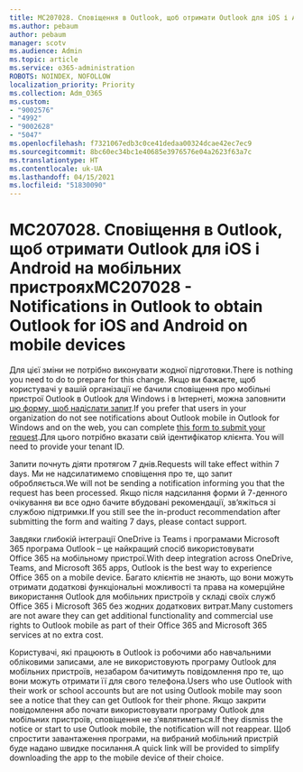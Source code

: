 ```yaml
---
title: MC207028. Сповіщення в Outlook, щоб отримати Outlook для iOS і Android на мобільних пристроях
ms.author: pebaum
author: pebaum
manager: scotv
ms.audience: Admin
ms.topic: article
ms.service: o365-administration
ROBOTS: NOINDEX, NOFOLLOW
localization_priority: Priority
ms.collection: Adm_O365
ms.custom:
- "9002576"
- "4992"
- "9002628"
- "5047"
ms.openlocfilehash: f7321067edb3c0ce41dedaa00324dcae42ec7ec9
ms.sourcegitcommit: 8bc60ec34bc1e40685e3976576e04a2623f63a7c
ms.translationtype: HT
ms.contentlocale: uk-UA
ms.lasthandoff: 04/15/2021
ms.locfileid: "51830090"
---
```

# <a name="mc207028---notifications-in-outlook-to-obtain-outlook-for-ios-and-android-on-mobile-devices"></a><span data-ttu-id="5384d-102">MC207028. Сповіщення в Outlook, щоб отримати Outlook для iOS і Android на мобільних пристроях</span><span class="sxs-lookup"><span data-stu-id="5384d-102">MC207028 - Notifications in Outlook to obtain Outlook for iOS and Android on mobile devices</span></span>

<span data-ttu-id="5384d-103">Для цієї зміни не потрібно виконувати жодної підготовки.</span><span class="sxs-lookup"><span data-stu-id="5384d-103">There is nothing you need to do to prepare for this change.</span></span> <span data-ttu-id="5384d-104">Якщо ви бажаєте, щоб користувачі у вашій організації не бачили сповіщення про мобільні пристрої Outlook в Outlook для Windows і в Інтернеті, можна заповнити [цю форму, щоб надіслати запит](https://aka.ms/MC207028).</span><span class="sxs-lookup"><span data-stu-id="5384d-104">If you prefer that users in your organization do not see notifications about Outlook mobile in Outlook for Windows and on the web, you can complete [this form to submit your request](https://aka.ms/MC207028).</span></span><span data-ttu-id="5384d-105">Для цього потрібно вказати свій ідентифікатор клієнта.</span><span class="sxs-lookup"><span data-stu-id="5384d-105"> You will need to provide your tenant ID.</span></span> 

<span data-ttu-id="5384d-106">Запити почнуть діяти протягом 7 днів.</span><span class="sxs-lookup"><span data-stu-id="5384d-106">Requests will take effect within 7 days.</span></span> <span data-ttu-id="5384d-107">Ми не надсилатимемо сповіщення про те, що запит обробляється.</span><span class="sxs-lookup"><span data-stu-id="5384d-107">We will not be sending a notification informing you that the request has been processed.</span></span> <span data-ttu-id="5384d-108">Якщо після надсилання форми й 7-денного очікування ви все одно бачите вбудовані рекомендації, зв’яжіться зі службою підтримки.</span><span class="sxs-lookup"><span data-stu-id="5384d-108">If you still see the in-product recommendation after submitting the form and waiting 7 days, please contact support.</span></span>

<span data-ttu-id="5384d-109">Завдяки глибокій інтеграції OneDrive із Teams і програмами Microsoft 365 програма Outlook – це найкращий спосіб використовувати Office 365 на мобільному пристрої.</span><span class="sxs-lookup"><span data-stu-id="5384d-109">With deep integration across OneDrive, Teams, and Microsoft 365 apps, Outlook is the best way to experience Office 365 on a mobile device.</span></span> <span data-ttu-id="5384d-110">Багато клієнтів не знають, що вони можуть отримати додаткові функціональні можливості та права на комерційне використання Outlook для мобільних пристроїв у складі своїх служб Office 365 і Microsoft 365 без жодних додаткових витрат.</span><span class="sxs-lookup"><span data-stu-id="5384d-110">Many customers are not aware they can get additional functionality and commercial use rights to Outlook mobile as part of their Office 365 and Microsoft 365 services at no extra cost.</span></span>

<span data-ttu-id="5384d-111">Користувачі, які працюють в Outlook із робочими або навчальними обліковими записами, але не використовують програму Outlook для мобільних пристроїв, незабаром бачитимуть повідомлення про те, що вони можуть отримати її для свого телефона.</span><span class="sxs-lookup"><span data-stu-id="5384d-111">Users who use Outlook with their work or school accounts but are not using Outlook mobile may soon see a notice that they can get Outlook for their phone.</span></span> <span data-ttu-id="5384d-112">Якщо закрити повідомлення або почати використовувати програму Outlook для мобільних пристроїв, сповіщення не з’являтиметься.</span><span class="sxs-lookup"><span data-stu-id="5384d-112">If they dismiss the notice or start to use Outlook mobile, the notification will not reappear.</span></span> <span data-ttu-id="5384d-113">Щоб спростити завантаження програми, на вибраний мобільний пристрій буде надано швидке посилання.</span><span class="sxs-lookup"><span data-stu-id="5384d-113">A quick link will be provided to simplify downloading the app to the mobile device of their choice.</span></span>
